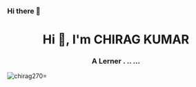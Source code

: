 
### Hi there 👋

<h1 align="center">Hi 👋, I'm CHIRAG KUMAR</h1>
<h3 align="center">A Lerner . .. ...</h3>

<p align="left"> <img src="https://komarev.com/ghpvc/?username=ichiragkumar&label=Profile%20views&color=0e75b6&style=flat" alt="chirag270=" /> </p>


